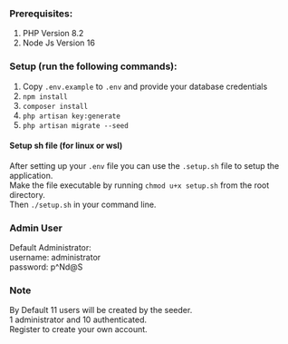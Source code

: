 ### Prerequisites:
1. PHP Version 8.2
2. Node Js Version 16

### Setup (run the following commands):
1. Copy `.env.example` to `.env` and provide your database credentials
2. `npm install`
3. `composer install`
4. `php artisan key:generate`
5. `php artisan migrate --seed`

#### Setup sh file (for linux or wsl)
After setting up your `.env` file you can use the `.setup.sh` file to setup the application.  
Make the file executable by running `chmod u+x setup.sh` from the root directory.  
Then `./setup.sh` in your command line.

### Admin User
Default Administrator:  
username: administrator  
password: p^Nd@S

### Note
By Default 11 users will be created by the seeder.  
1 administrator and 10 authenticated.  
Register to create your own account.
